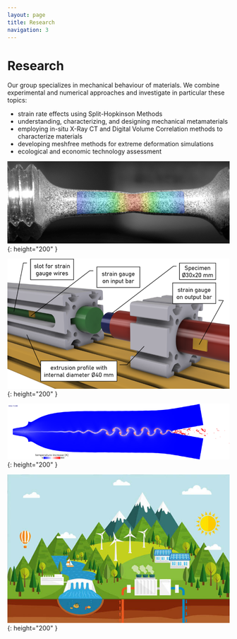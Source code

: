```yaml
---
layout: page
title: Research
navigation: 3
---
```


# Research

Our group specializes in mechanical behaviour of materials. We combine experimental and numerical approaches and investigate in particular these topics:

- strain rate effects using Split-Hopkinson Methods
- understanding, characterizing, and designing mechanical metamaterials
- employing in-situ X-Ray CT and Digital Volume Correlation methods to characterize materials
- developing meshfree methods for extreme deformation simulations
- ecological and economic technology assessment

![Tensile Test](/images/research/M8L8.png){: height="200" }

![Symmpact](/images/research/Symmpact.png){: height="200" }

![Collission Welding](/images/research/welding.png){: height="200" }

![Sustainability Analysis](/images/research/Sustainability.jpeg){: height="200" }
